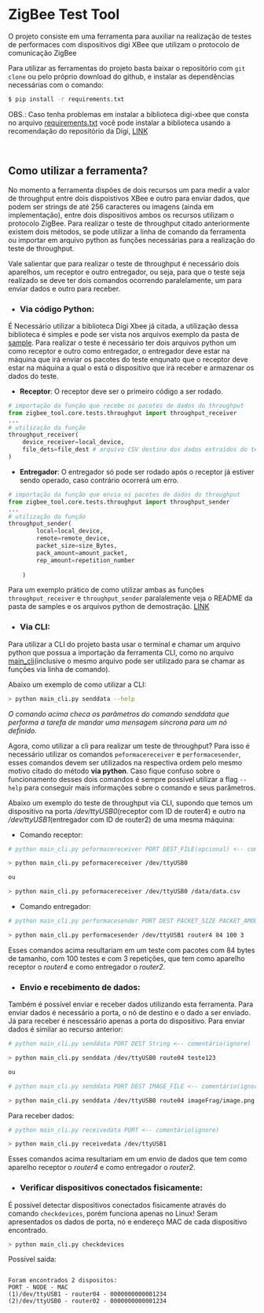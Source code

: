 # ZigBee Test Tool

O projeto consiste em uma ferramenta para auxiliar na realização de testes de performaces com dispositivos digi XBee que utilizam o protocolo de comunicação ZigBee

Para utilizar as ferramentas do projeto basta baixar o repositório com `git clone` ou pelo próprio download do github, e instalar as dependências necessárias com o comando:

```bash
$ pip install -r requirements.txt
```

OBS.: Caso tenha problemas em instalar a biblioteca digi-xbee que consta no arquivo [requirements.txt](./requirements.txt) você pode instalar a biblioteca usando a recomendação do repositório da Digi, [LINK](https://github.com/digidotcom/xbee-python)

<br>

## Como utilizar a ferramenta?

No momento a ferramenta dispões de dois recursos um para medir a valor de throughput entre dois dispoistivos XBee e outro para enviar dados, que podem ser strings de até 256 caracteres ou imagens (ainda em implementação), entre dois dispositivos ambos os recursos utilizam o protocolo ZigBee. Para realizar o teste de throughput citado anteriormente existem dois métodos, se pode utilizar a linha de comando da ferramenta ou importar em arquivo python as funções necessárias para a realização do teste de throughput.

Vale salientar que para realizar o teste de throughput é necessário dois aparelhos, um receptor e outro entregador, ou seja, para que o teste seja realizado se deve ter dois comandos ocorrendo paralelamente, um para enviar dados e outro para receber.

-   ### **Via código Python**:

É Necessário utilizar a biblioteca Digi Xbee já citada, a utilização dessa biblioteca é simples e pode ser vista nos arquivos exemplo da pasta de [sample](samples/through_put_test). Para realizar o teste é necessário ter dois arquivos python um como receptor e outro como entregador, o entregador deve estar na máquina que irá enviar os pacotes do teste enqunato que o receptor deve estar na máquina a qual o está o dispositivo que irá receber e armazenar os dados do teste.

-   **Receptor**: O receptor deve ser o primeiro código a ser rodado.

```python
# importação da função que recebe os pacotes de dados do throughput
from zigbee_tool.core.tests.throughput import throughput_receiver
...
# utilização da função
throughput_receiver(
    device_receiver=local_device,
    file_dets=file_dest # arquivo CSV destino dos dados extraídos do teste (opcional)
)
```

-   **Entregador**: O entregador só pode ser rodado após o receptor já estiver sendo operado, caso contrário ocorrerá um erro.

```python
# importação da função que envia os pacotes de dados do throughput
from zigbee_tool.core.tests.throughput import throughput_sender
...
# utilização da função
throughput_sender(
        local=local_device,
        remote=remote_device,
        packet_size=size_Bytes,
        pack_amount=amount_packet,
        rep_amount=repetition_number
        
    )
```

Para um exemplo prático de como utilizar ambas as funções `throughput_receiver` e `throughput_sender` paralalemente veja o README da pasta de samples e os arquivos python de demostração. [LINK](samples/through_put_test)

-   ### **Via CLI**:

Para utilizar a CLI do projeto basta usar o terminal e chamar um arquivo python que possua a importação da ferramenta CLI, como no arquivo [main_cli](./main_cli.py)(inclusive o mesmo arquivo pode ser utilizado para se chamar as funções via linha de comando).

Abaixo um exemplo de como utilizar a CLI:

```bash
> python main_cli.py senddata --help
```

_O comando acima checa os parâmetros do comando senddata que performa a tarefa de mandar uma mensagem síncrona para um nó definido._

Agora, como utilizar a cli para realizar um teste de throughput? Para isso é necessário utilizar os comandos `peformacereceiver` e `performacesender`, esses comandos devem ser utilizados na respectiva ordem pelo mesmo motivo citado do método **via python**. Caso fique confuso sobre o funcionamento desses dois comandos é sempre possível utilizar a flag `--help` para conseguir mais informações sobre o comando e seus parâmetros.

Abaixo um exemplo do teste de throughput via CLI, supondo que temos um dispositivo na porta _/dev/ttyUSB0_(receptor com ID de router4) e outro na _/dev/ttyUSB1_(entregador com ID de router2) de uma mesma máquina:

-   Comando receptor:

```bash
# python main_cli.py peformacereceiver PORT DEST_FILE(opcional) <-- comentário(ignore)

> python main_cli.py peformacereceiver /dev/ttyUSB0

ou

> python main_cli.py peformacereceiver /dev/ttyUSB0 /data/data.csv
```

-   Comando entregador:

```bash
# python main_cli.py performacesender PORT DEST PACKET_SIZE PACKET_AMOUNT REPETITIONS <-- comentário(ignore)

> python main_cli.py performacesender /dev/ttyUSB1 router4 84 100 3
```

Esses comandos acima resultariam em um teste com pacotes com 84 bytes de tamanho, com 100 testes e com 3 repetições, que tem como aparelho receptor o _router4_ e como entregador o _router2_.

-   ### **Envio e recebimento de dados**:
Também é possível enviar e receber dados utilizando esta ferramenta. Para enviar dados é necessário a porta, o nó de destino e o dado a ser enviado. Já para receber é nescessário apenas a porta do dispositivo.
Para enviar dados é similar ao recurso anterior:

```bash
# python main_cli.py senddata PORT DEST String <-- comentário(ignore)

> python main_cli.py senddata /dev/ttyUSB0 route04 teste123

ou

# python main_cli.py senddata PORT DEST IMAGE_FILE <-- comentário(ignore)

> python main_cli.py senddata /dev/ttyUSB0 route04 imageFrag/image.png

```

Para receber dados:

```bash
# python main_cli.py receivedata PORT <-- comentário(ignore)

> python main_cli.py receivedata /dev/ttyUSB1
```
Esses comandos acima resultariam em um envio de dados que tem como aparelho receptor o _router4_ e como entregador o _router2_.

-   ### **Verificar dispositivos conectados fisicamente**:
É possível detectar dispositivos conectados fisicamente através do comando `checkdevices`, porém funciona apenas no Linux!
Seram apresentados os dados de porta, nó e endereço MAC de cada dispositivo encontrado.

```bash
> python main_cli.py checkdevices

```
Possível saida:
```

Foram encontrados 2 dispositos:
PORT - NODE - MAC
(1)/dev/ttyUSB1 - router04 - 0000000000001234
(2)/dev/ttyUSB0 - router02 - 0000000000001234
```

